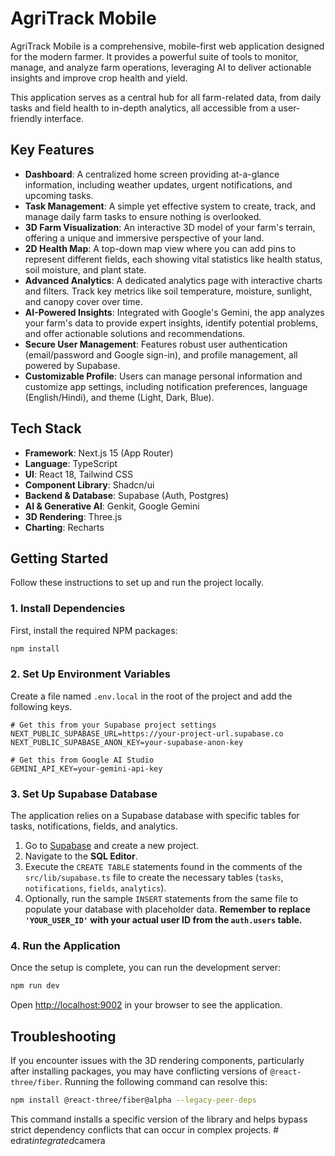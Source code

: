 # AgriTrack Mobile

AgriTrack Mobile is a comprehensive, mobile-first web application designed for the modern farmer. It provides a powerful suite of tools to monitor, manage, and analyze farm operations, leveraging AI to deliver actionable insights and improve crop health and yield.

This application serves as a central hub for all farm-related data, from daily tasks and field health to in-depth analytics, all accessible from a user-friendly interface.

## Key Features

-   **Dashboard**: A centralized home screen providing at-a-glance information, including weather updates, urgent notifications, and upcoming tasks.
-   **Task Management**: A simple yet effective system to create, track, and manage daily farm tasks to ensure nothing is overlooked.
-   **3D Farm Visualization**: An interactive 3D model of your farm's terrain, offering a unique and immersive perspective of your land.
-   **2D Health Map**: A top-down map view where you can add pins to represent different fields, each showing vital statistics like health status, soil moisture, and plant state.
-   **Advanced Analytics**: A dedicated analytics page with interactive charts and filters. Track key metrics like soil temperature, moisture, sunlight, and canopy cover over time.
-   **AI-Powered Insights**: Integrated with Google's Gemini, the app analyzes your farm's data to provide expert insights, identify potential problems, and offer actionable solutions and recommendations.
-   **Secure User Management**: Features robust user authentication (email/password and Google sign-in), and profile management, all powered by Supabase.
-   **Customizable Profile**: Users can manage personal information and customize app settings, including notification preferences, language (English/Hindi), and theme (Light, Dark, Blue).

## Tech Stack

-   **Framework**: Next.js 15 (App Router)
-   **Language**: TypeScript
-   **UI**: React 18, Tailwind CSS
-   **Component Library**: Shadcn/ui
-   **Backend & Database**: Supabase (Auth, Postgres)
-   **AI & Generative AI**: Genkit, Google Gemini
-   **3D Rendering**: Three.js
-   **Charting**: Recharts

## Getting Started

Follow these instructions to set up and run the project locally.

### 1. Install Dependencies

First, install the required NPM packages:

```bash
npm install
```

### 2. Set Up Environment Variables

Create a file named `.env.local` in the root of the project and add the following keys.

```env
# Get this from your Supabase project settings
NEXT_PUBLIC_SUPABASE_URL=https://your-project-url.supabase.co
NEXT_PUBLIC_SUPABASE_ANON_KEY=your-supabase-anon-key

# Get this from Google AI Studio
GEMINI_API_KEY=your-gemini-api-key
```

### 3. Set Up Supabase Database

The application relies on a Supabase database with specific tables for tasks, notifications, fields, and analytics.

1.  Go to [Supabase](https://supabase.com/) and create a new project.
2.  Navigate to the **SQL Editor**.
3.  Execute the `CREATE TABLE` statements found in the comments of the `src/lib/supabase.ts` file to create the necessary tables (`tasks`, `notifications`, `fields`, `analytics`).
4.  Optionally, run the sample `INSERT` statements from the same file to populate your database with placeholder data. **Remember to replace `'YOUR_USER_ID'` with your actual user ID from the `auth.users` table.**

### 4. Run the Application

Once the setup is complete, you can run the development server:

```bash
npm run dev
```

Open [http://localhost:9002](http://localhost:9002) in your browser to see the application.

## Troubleshooting

If you encounter issues with the 3D rendering components, particularly after installing packages, you may have conflicting versions of `@react-three/fiber`. Running the following command can resolve this:

```bash
npm install @react-three/fiber@alpha --legacy-peer-deps
```

This command installs a specific version of the library and helps bypass strict dependency conflicts that can occur in complex projects.
#   e d r a t _ i n t e g r a t e d _ c a m e r a  
 